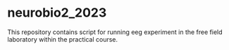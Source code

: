 # neurobio2_2023
This repository contains script for running eeg experiment in the free field laboratory within the practical course.
